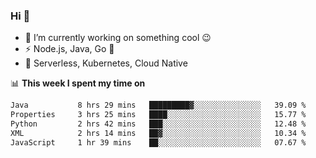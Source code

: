 ### Hi 👋

<!--
**nodejh/nodejh** is a ✨ _special_ ✨ repository because its `README.md` (this file) appears on your GitHub profile.

Here are some ideas to get you started:

- 🔭 I’m currently working on ...
- 🌱 I’m currently learning ...
- 👯 I’m looking to collaborate on ...
- 🤔 I’m looking for help with ...
- 💬 Ask me about ...
- 📫 How to reach me: ...
- 😄 Pronouns: ...
- ⚡ Fun fact: ...
-->

- 🔭 I’m currently working on something cool :wink:
- ⚡ Node.js, Java, Go :thought_balloon:
- 🤖 Serverless, Kubernetes, Cloud Native

📊 **This week I spent my time on**

<!--START_SECTION:waka-->

```txt
Java           8 hrs 29 mins   █████████▓░░░░░░░░░░░░░░░   39.09 %
Properties     3 hrs 25 mins   ████░░░░░░░░░░░░░░░░░░░░░   15.77 %
Python         2 hrs 42 mins   ███░░░░░░░░░░░░░░░░░░░░░░   12.48 %
XML            2 hrs 14 mins   ██▓░░░░░░░░░░░░░░░░░░░░░░   10.34 %
JavaScript     1 hr 39 mins    ██░░░░░░░░░░░░░░░░░░░░░░░   07.67 %
```

<!--END_SECTION:waka-->


<!--
:traffic_light: **Visitors**

![visitors](https://visitor-badge.glitch.me/badge?page_id=nodejh.nodejh)
-->
